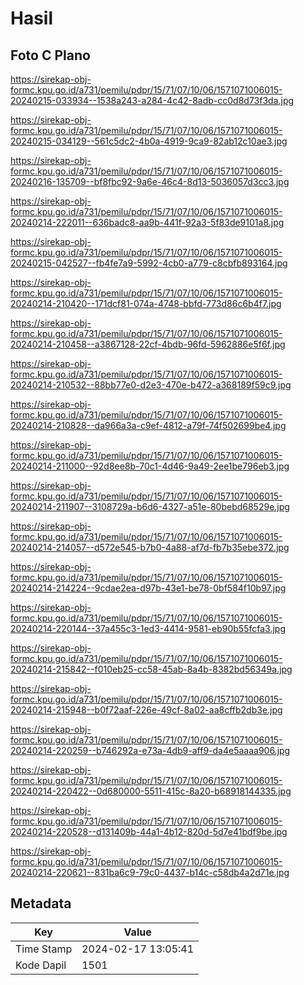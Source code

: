 # Hasil

## Foto C Plano

https://sirekap-obj-formc.kpu.go.id/a731/pemilu/pdpr/15/71/07/10/06/1571071006015-20240215-033934--1538a243-a284-4c42-8adb-cc0d8d73f3da.jpg

https://sirekap-obj-formc.kpu.go.id/a731/pemilu/pdpr/15/71/07/10/06/1571071006015-20240215-034129--561c5dc2-4b0a-4919-9ca9-82ab12c10ae3.jpg

https://sirekap-obj-formc.kpu.go.id/a731/pemilu/pdpr/15/71/07/10/06/1571071006015-20240216-135709--bf8fbc92-9a6e-46c4-8d13-5036057d3cc3.jpg

https://sirekap-obj-formc.kpu.go.id/a731/pemilu/pdpr/15/71/07/10/06/1571071006015-20240214-222011--636badc8-aa9b-441f-92a3-5f83de9101a8.jpg

https://sirekap-obj-formc.kpu.go.id/a731/pemilu/pdpr/15/71/07/10/06/1571071006015-20240215-042527--fb4fe7a9-5992-4cb0-a779-c8cbfb893164.jpg

https://sirekap-obj-formc.kpu.go.id/a731/pemilu/pdpr/15/71/07/10/06/1571071006015-20240214-210420--171dcf81-074a-4748-bbfd-773d86c6b4f7.jpg

https://sirekap-obj-formc.kpu.go.id/a731/pemilu/pdpr/15/71/07/10/06/1571071006015-20240214-210458--a3867128-22cf-4bdb-96fd-5962886e5f6f.jpg

https://sirekap-obj-formc.kpu.go.id/a731/pemilu/pdpr/15/71/07/10/06/1571071006015-20240214-210532--88bb77e0-d2e3-470e-b472-a368189f59c9.jpg

https://sirekap-obj-formc.kpu.go.id/a731/pemilu/pdpr/15/71/07/10/06/1571071006015-20240214-210828--da966a3a-c9ef-4812-a79f-74f502699be4.jpg

https://sirekap-obj-formc.kpu.go.id/a731/pemilu/pdpr/15/71/07/10/06/1571071006015-20240214-211000--92d8ee8b-70c1-4d46-9a49-2ee1be796eb3.jpg

https://sirekap-obj-formc.kpu.go.id/a731/pemilu/pdpr/15/71/07/10/06/1571071006015-20240214-211907--3108729a-b6d6-4327-a51e-80bebd68529e.jpg

https://sirekap-obj-formc.kpu.go.id/a731/pemilu/pdpr/15/71/07/10/06/1571071006015-20240214-214057--d572e545-b7b0-4a88-af7d-fb7b35ebe372.jpg

https://sirekap-obj-formc.kpu.go.id/a731/pemilu/pdpr/15/71/07/10/06/1571071006015-20240214-214224--9cdae2ea-d97b-43e1-be78-0bf584f10b97.jpg

https://sirekap-obj-formc.kpu.go.id/a731/pemilu/pdpr/15/71/07/10/06/1571071006015-20240214-220144--37a455c3-1ed3-4414-9581-eb90b55fcfa3.jpg

https://sirekap-obj-formc.kpu.go.id/a731/pemilu/pdpr/15/71/07/10/06/1571071006015-20240214-215842--f010eb25-cc58-45ab-8a4b-8382bd56349a.jpg

https://sirekap-obj-formc.kpu.go.id/a731/pemilu/pdpr/15/71/07/10/06/1571071006015-20240214-215948--b0f72aaf-226e-49cf-8a02-aa8cffb2db3e.jpg

https://sirekap-obj-formc.kpu.go.id/a731/pemilu/pdpr/15/71/07/10/06/1571071006015-20240214-220259--b746292a-e73a-4db9-aff9-da4e5aaaa906.jpg

https://sirekap-obj-formc.kpu.go.id/a731/pemilu/pdpr/15/71/07/10/06/1571071006015-20240214-220422--0d680000-5511-415c-8a20-b68918144335.jpg

https://sirekap-obj-formc.kpu.go.id/a731/pemilu/pdpr/15/71/07/10/06/1571071006015-20240214-220528--d131409b-44a1-4b12-820d-5d7e41bdf9be.jpg

https://sirekap-obj-formc.kpu.go.id/a731/pemilu/pdpr/15/71/07/10/06/1571071006015-20240214-220621--831ba6c9-79c0-4437-b14c-c58db4a2d71e.jpg


## Metadata

| Key        | Value               |
| ---------- | ------------------- |
| Time Stamp | 2024-02-17 13:05:41 |
| Kode Dapil | 1501                |



